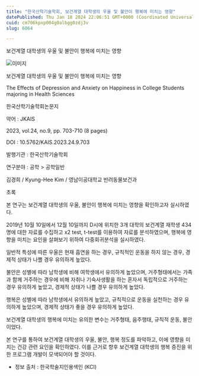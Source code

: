 ```yaml
---
title: "한국산학기술학회, 보건계열 대학생의 우울 및 불안이 행복에 미치는 영향"
datePublished: Thu Jan 18 2024 22:06:51 GMT+0000 (Coordinated Universal Time)
cuid: cm706kpxp004g0albgg0zdj3v
slug: 6064

---
```



보건계열 대학생의 우울 및 불안이 행복에 미치는 영향

![이미지](https://cdn.hashnode.com/res/hashnode/image/upload/v1739260129506/695c8c46-2631-4689-a9e1-f9fae77dafee.jpeg)

보건계열 대학생의 우울 및 불안이 행복에 미치는 영향

The Effects of Depression and Anxiety on Happiness in College Students majoring in Health Sciences

한국산학기술학회논문지

약어 : JKAIS

2023, vol.24, no.9, pp. 703-710 (8 pages)

DOI : 10.5762/KAIS.2023.24.9.703

발행기관 : 한국산학기술학회

연구분야 : 공학 > 공학일반

김경희 / Kyung-Hee Kim / 영남이공대학교 반려동물보건과

초록

본 연구는 보건계열 대학생의 우울, 불안이 행복에 미치는 영향을 확인하고자 실시하였다.

2019년 10월 10일에서 12월 10일까지 D시에 위치한 3개 대학의 보건계열 재학생 434명에 대한 자료를 수집하고 x2 test, t-test를 이용하여 자료를 분석하였으며, 행복에 영향을 미치는 요인을 살펴보기 위하여 다중회귀분석을 실시하였다.

일반적 특성에 따른 우울은 현재 흡연을 하는 경우, 규칙적인 운동을 하지 않는 경우, 경제적 상태가 나쁠 경우 유의하게 높았다.

불안은 성별에 따라 남학생에 비해 여학생에서 유의하게 높았으며, 거주형태에서는 가족과 함께 거주하는 경우에 비해 자취나 기숙사생활을 하는 혼자서 독립적으로 거주하는 경우 유의하게 높았고, 경제적 상태가 나쁠 경우 유의하게 높았다.

행복은 성별에 따라 남학생에서 유의하게 높았고, 규칙적으로 운동을 실천하는 경우 유의하게 높았으며, 경제적 상태가 좋을 경우 유의하게 높았다.

보건계열 대학생의 행복에 미치는 유의한 변수는 거주형태, 음주행태, 규칙적 운동, 불안이었다.

본 연구를 통하여 보건계열 대학생의 우울, 불안, 행복 정도를 파악하고, 이에 영향을 미치는 건강 관련 요인을 확인하였다. 이를 근거로 향후 보건계열 대학생의 행복 증진을 위한 프로그램 개발이 모색되어야 할 것이다.

* 정보 출처 : 한국학술지인용색인 (KCI)